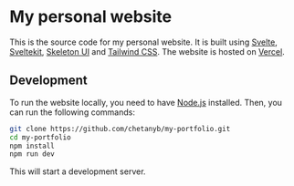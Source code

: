 # My personal website

This is the source code for my personal website. It is built using [Svelte](https://svelte.dev), [Sveltekit](https://kit.svelte.dev/), [Skeleton UI](https://www.skeleton.dev) and [Tailwind CSS](https://tailwindcss.com). The website is hosted on [Vercel](https://vercel.com).

## Development

To run the website locally, you need to have [Node.js](https://nodejs.org) installed. Then, you can run the following commands:

```bash
git clone https://github.com/chetanyb/my-portfolio.git
cd my-portfolio
npm install
npm run dev
```

This will start a development server.
